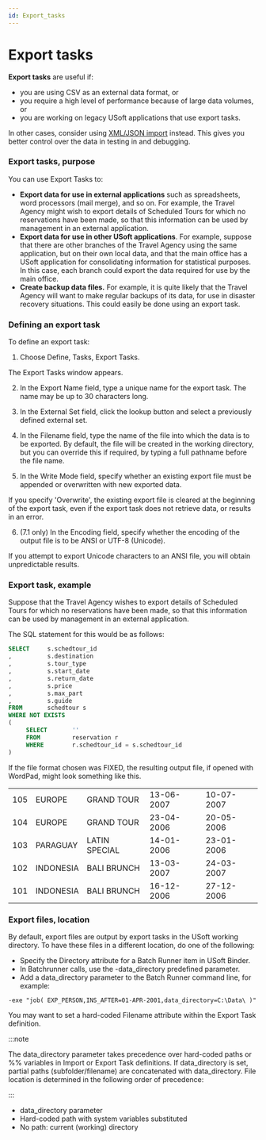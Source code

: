 ```yaml
---
id: Export_tasks
---
```


# Export tasks

**Export tasks** are useful if:

- you are using CSV as an external data format, or
- you require a high level of performance because of large data volumes, or
- you are working on legacy USoft applications that use export tasks.

In other cases, consider using [XML/JSON import](/docs/Repositories/Data_flow_control_with_XML_or_JSON/Data_flow_control_with_XML_or_JSON.md) instead. This gives you better control over the data in testing in and debugging.

### Export tasks, purpose

You can use Export Tasks to:

- **Export data for use in external applications** such as spreadsheets, word processors (mail merge), and so on. For example, the Travel Agency might wish to export details of Scheduled Tours for which no reservations have been made, so that this information can be used by management in an external application.
- **Export data for use in other USoft applications**. For example, suppose that there are other branches of the Travel Agency using the same application, but on their own local data, and that the main office has a USoft application for consolidating information for statistical purposes. In this case, each branch could export the data required for use by the main office.
- **Create backup data files.** For example, it is quite likely that the Travel Agency will want to make regular backups of its data, for use in disaster recovery situations. This could easily be done using an export task.

### Defining an export task

To define an export task:

1. Choose Define, Tasks, Export Tasks.

The Export Tasks window appears.

2. In the Export Name field, type a unique name for the export task. The name may be up to 30 characters long.

3. In the External Set field, click the lookup button and select a previously defined external set.

4. In the Filename field, type the name of the file into which the data is to be exported. By default, the file will be created in the working directory, but you can override this if required, by typing a full pathname before the file name.

5. In the Write Mode field, specify whether an existing export file must be appended or overwritten with new exported data.

If you specify 'Overwrite', the existing export file is cleared at the beginning of the export task, even if the export task does not retrieve data, or results in an error.

6. (7.1 only) In the Encoding field, specify whether the encoding of the output file is to be ANSI or UTF-8 (Unicode).

If you attempt to export Unicode characters to an ANSI file, you will obtain unpredictable results.

### Export task, example

Suppose that the Travel Agency wishes to export details of Scheduled Tours for which no reservations have been made, so that this information can be used by management in an external application.

The SQL statement for this would be as follows:

```sql
SELECT     s.schedtour_id
,          s.destination
,          s.tour_type
,          s.start_date
,          s.return_date
,          s.price
,          s.max_part
,          s.guide
FROM       schedtour s
WHERE NOT EXISTS 
(
     SELECT       ''
     FROM         reservation r
     WHERE        r.schedtour_id = s.schedtour_id
)

```

If the file format chosen was FIXED, the resulting output file, if opened with WordPad, might look something like this.

|        |        |        |        |        |
|--------|--------|--------|--------|--------|
|105     |EUROPE  |GRAND TOUR|13-06-2007|10-07-2007|
|104     |EUROPE  |GRAND TOUR|23-04-2006|20-05-2006|
|103     |PARAGUAY|LATIN SPECIAL|14-01-2006|23-01-2006|
|102     |INDONESIA|BALI BRUNCH|13-03-2007|24-03-2007|
|101     |INDONESIA|BALI BRUNCH|16-12-2006|27-12-2006|



### Export files, location

By default, export files are output by export tasks in the USoft working directory. To have these files in a different location, do one of the following:

- Specify the Directory attribute for a Batch Runner item in USoft Binder.
- In Batchrunner calls, use the -data_directory predefined parameter.
- Add a data_directory parameter to the Batch Runner command line, for example:

```
-exe "job( EXP_PERSON,INS_AFTER=01-APR-2001,data_directory=C:\Data\ )"

```

You may want to set a hard-coded Filename attribute within the Export Task definition.


:::note

The data_directory parameter takes precedence over hard-coded paths or %% variables in Import or Export Task definitions. If data_directory is set, partial paths (subfolder/filename) are concatenated with data_directory. File location is determined in the following order of precedence:

:::

- data_directory parameter
- Hard-coded path with system variables substituted
- No path: current (working) directory